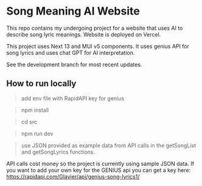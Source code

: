 # Song Meaning AI Website

This repo contains my undergoing project for a website that uses AI to describe song lyric meanings. Website is deployed on Vercel.

This project uses Next 13 and MUI v5 components. It uses genius API for song lyrics and uses chat GPT for AI interpretation.

See the development branch for most recent updates.

## How to run locally
>add env file with RapidAPI key for genius

>npm install

>cd src

>npm run dev



>use JSON provided as example data from API calls in the getSongList and getSongLyrics functions.

API calls cost money so the project is currently using sample JSON data. If you want to add your own key for the GENIUS api you can get a key here: https://rapidapi.com/Glavier/api/genius-song-lyrics1/


